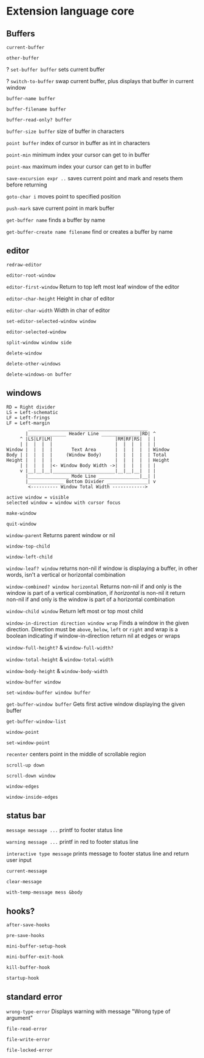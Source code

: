 # Extension language core

## Buffers

`current-buffer`

`other-buffer`

? `set-buffer buffer` sets current buffer

? `switch-to-buffer` swap current buffer, plus displays that buffer in current window

`buffer-name buffer`

`buffer-filename buffer`

`buffer-read-only? buffer`

`buffer-size buffer` size of buffer in characters

`point buffer` index of cursor in buffer as int in characters

`point-min` minimum index your cursor can get to in buffer

`point-max` maximum index your cursor can get to in buffer

`save-excursion expr ..` saves current point and mark and resets them before returning

`goto-char i` moves point to specified position

`push-mark` save current point in mark buffer

`get-buffer name` finds a buffer by name

`get-buffer-create name filename` find or creates a buffer by name

## editor

`redraw-editor`

`editor-root-window`

`editor-first-window` Return to top left most leaf window of the editor

`editor-char-height` Height in char of editor

`editor-char-width` Width in char of editor

`set-editor-selected-window window`

`editor-selected-window`

`split-window window side`

`delete-window`

`delete-other-windows`

`delete-windows-on buffer`

## windows

```
RD = Right divider
LS = Left-schematic
LF = Left-frings
LF = Left-margin
        ____________________________________________
       |______________ Header Line ______________|RD| ^
     ^ |LS|LF|LM|                       |RM|RF|RS|  | |
     | |  |  |  |                       |  |  |  |  | |
Window |  |  |  |       Text Area       |  |  |  |  | Window
Body | |  |  |  |     (Window Body)     |  |  |  |  | Total
Height |  |  |  |                       |  |  |  |  | Height
     | |  |  |  |<- Window Body Width ->|  |  |  |  | |
     v |__|__|__|_______________________|__|__|__|  | |
       |_______________ Mode Line _______________|__| |
       |_____________ Bottom Divider _______________| v
        <---------- Window Total Width ------------>

active window = visible
selected window = window with cursor focus
```

`make-window`

`quit-window`

`window-parent` Returns parent window or nil

`window-top-child`

`window-left-child`

`window-leaf? window` returns non-nil if window is displaying a buffer, in other words, isn't a vertical or horizontal combination

`window-combined? window horizontal` Returns non-nil if and only is the window is part of a vertical combination, if _horizontal_ is non-nil it return non-nil if and only is the window is part of a horizontal combination

`window-child window` Return left most or top most child

`window-in-direction direction window wrap` Finds a window in the given direction. Direction must be `above`, `below`, `left` or `right` and wrap is a boolean indicating if window-in-direction return nil at edges or wraps

`window-full-height?` & `window-full-width?`

`window-total-height` & `window-total-width`

`window-body-height` & `window-body-width`

`window-buffer window`

`set-window-buffer window buffer`

`get-buffer-window buffer` Gets first active window displaying the given buffer

`get-buffer-window-list`

`window-point`

`set-window-point`

`recenter` centers point in the middle of scrollable region

`scroll-up down`

`scroll-down window`

`window-edges`

`window-inside-edges`

## status bar

`message message ...` printf to footer status line

`warning message ...` printf in red to footer status line

`interactive type message` prints message to footer status line and return user input

`current-message`

`clear-message`

`with-temp-message mess &body`

## hooks?

`after-save-hooks`

`pre-save-hooks`

`mini-buffer-setup-hook`

`mini-buffer-exit-hook`

`kill-buffer-hook`

`startup-hook`

## standard error

`wrong-type-error` Displays warning with message "Wrong type of argument"

`file-read-error`

`file-write-error`

`file-locked-error`
